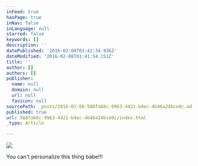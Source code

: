 ```yaml
---
inFeed: true
hasPage: true
inNav: false
inLanguage: null
starred: false
keywords: []
description: ''
datePublished: '2016-02-08T01:42:34.936Z'
dateModified: '2016-02-08T01:41:54.151Z'
title: ''
author: []
authors: []
publisher:
  name: null
  domain: null
  url: null
  favicon: null
sourcePath: _posts/2016-02-08-588fa68c-9963-4421-b4ec-4b46a24bce0c.md
published: true
url: 588fa68c-9963-4421-b4ec-4b46a24bce0c/index.html
_type: Article

---
```

![](https://the-grid-user-content.s3-us-west-2.amazonaws.com/33b27feb-c4fd-454e-95ee-a1295bf2442f.jpg)

You can't personalize this thing babe!!!